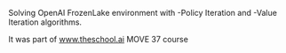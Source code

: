 Solving OpenAI FrozenLake environment with -Policy Iteration and -Value Iteration algorithms.

It was part of www.theschool.ai MOVE 37 course
